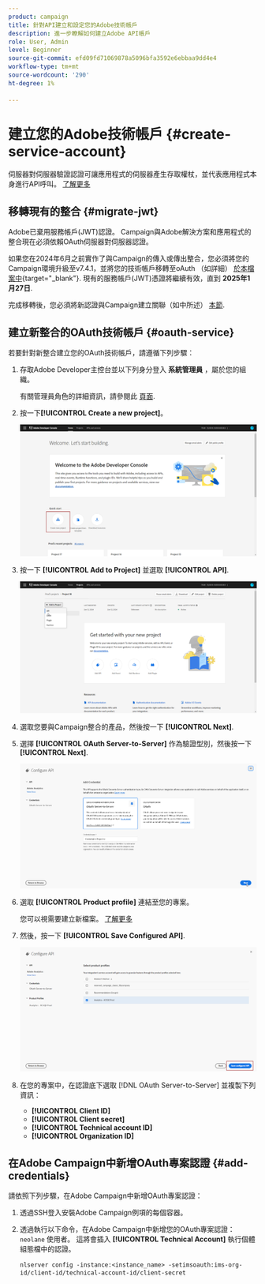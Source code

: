 ```yaml
---
product: campaign
title: 針對API建立和設定您的Adobe技術帳戶
description: 進一步瞭解如何建立Adobe API帳戶
role: User, Admin
level: Beginner
source-git-commit: efd09fd71069878a5096bfa3592e6ebbaa9dd4e4
workflow-type: tm+mt
source-wordcount: '290'
ht-degree: 1%

---
```


# 建立您的Adobe技術帳戶 {#create-service-account}

伺服器對伺服器驗證認證可讓應用程式的伺服器產生存取權杖，並代表應用程式本身進行API呼叫。 [了解更多](https://developer.adobe.com/developer-console/docs/guides/authentication/ServerToServerAuthentication/)

## 移轉現有的整合 {#migrate-jwt}

Adobe已棄用服務帳戶(JWT)認證。 Campaign與Adobe解決方案和應用程式的整合現在必須依賴OAuth伺服器對伺服器認證。

如果您在2024年6月之前實作了與Campaign的傳入或傳出整合，您必須將您的Campaign環境升級至v7.4.1，並將您的技術帳戶移轉至oAuth （如詳細） [於本檔案中](https://developer.adobe.com/developer-console/docs/guides/authentication/ServerToServerAuthentication/migration){target="_blank"}. 現有的服務帳戶(JWT)憑證將繼續有效，直到 **2025年1月27日**.

完成移轉後，您必須將新認證與Campaign建立關聯（如中所述） [本節](#add-credentials).

## 建立新整合的OAuth技術帳戶 {#oauth-service}

若要針對新整合建立您的OAuth技術帳戶，請遵循下列步驟：

1. 存取Adobe Developer主控台並以下列身分登入 **系統管理員** ，屬於您的組織。

   有關管理員角色的詳細資訊，請參閱此 [頁面](https://helpx.adobe.com/enterprise/using/admin-roles.html).

1. 按一下&#x200B;**[!UICONTROL Create a new project]**。

   ![](assets/api-account-1.png)

1. 按一下 **[!UICONTROL Add to Project]** 並選取 **[!UICONTROL API]**.

   ![](assets/api-account-2.png)

1. 選取您要與Campaign整合的產品，然後按一下 **[!UICONTROL Next]**.

1. 選擇 **[!UICONTROL OAuth Server-to-Server]** 作為驗證型別，然後按一下 **[!UICONTROL Next]**.

   ![](assets/api-account-3.png)

1. 選取 **[!UICONTROL Product profile]** 連結至您的專案。

   您可以視需要建立新檔案。 [了解更多](https://helpx.adobe.com/enterprise/using/manage-product-profiles.html)

1. 然後，按一下 **[!UICONTROL Save Configured API]**.

   ![](assets/api-account-4.png)

1. 在您的專案中，在認證底下選取 [!DNL OAuth Server-to-Server] 並複製下列資訊：

   * **[!UICONTROL Client ID]**
   * **[!UICONTROL Client secret]**
   * **[!UICONTROL Technical account ID]**
   * **[!UICONTROL Organization ID]**

## 在Adobe Campaign中新增OAuth專案認證 {#add-credentials}

請依照下列步驟，在Adobe Campaign中新增OAuth專案認證：

1. 透過SSH登入安裝Adobe Campaign例項的每個容器。

1. 透過執行以下命令，在Adobe Campaign中新增您的OAuth專案認證： `neolane` 使用者。 這將會插入 **[!UICONTROL Technical Account]** 執行個體組態檔中的認證。

   ```
   nlserver config -instance:<instance_name> -setimsoauth:ims-org-id/client-id/technical-account-id/client-secret
   ```
